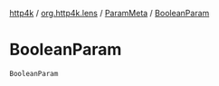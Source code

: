 [http4k](../../index.md) / [org.http4k.lens](../index.md) / [ParamMeta](index.md) / [BooleanParam](./-boolean-param.md)

# BooleanParam

`BooleanParam`